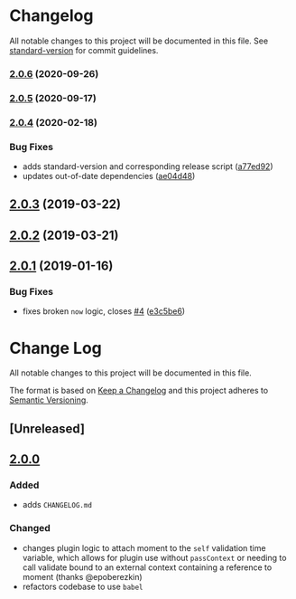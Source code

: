 # Changelog

All notable changes to this project will be documented in this file. See [standard-version](https://github.com/conventional-changelog/standard-version) for commit guidelines.

### [2.0.6](https://github.com/cludden/ajv-moment/compare/v2.0.5...v2.0.6) (2020-09-26)

### [2.0.5](https://github.com/cludden/ajv-moment/compare/v2.0.4...v2.0.5) (2020-09-17)

### [2.0.4](https://github.com/cludden/ajv-moment/compare/v2.0.3...v2.0.4) (2020-02-18)


### Bug Fixes

* adds standard-version and corresponding release script ([a77ed92](https://github.com/cludden/ajv-moment/commit/a77ed921eee8ebaa2618298622d83d6176a63c05))
* updates out-of-date dependencies ([ae04d48](https://github.com/cludden/ajv-moment/commit/ae04d488f37c03bbfb6e94f9cabd3c44a489a1a6))

<a name="2.0.3"></a>
## [2.0.3](https://github.com/cludden/ajv-moment/compare/v2.0.2...v2.0.3) (2019-03-22)



<a name="2.0.2"></a>
## [2.0.2](https://github.com/cludden/ajv-moment/compare/v2.0.1...v2.0.2) (2019-03-21)



<a name="2.0.1"></a>
## [2.0.1](https://github.com/cludden/ajv-moment/compare/v2.0.0...v2.0.1) (2019-01-16)


### Bug Fixes

* fixes broken `now` logic, closes [#4](https://github.com/cludden/ajv-moment/issues/4) ([e3c5be6](https://github.com/cludden/ajv-moment/commit/e3c5be6))



# Change Log
All notable changes to this project will be documented in this file.

The format is based on [Keep a Changelog](http://keepachangelog.com/)
and this project adheres to [Semantic Versioning](http://semver.org/).

## [Unreleased]

## [2.0.0]

### Added
- adds `CHANGELOG.md`

### Changed
- changes plugin logic to attach moment to the `self` validation time variable, which allows for plugin use without `passContext` or needing to call validate bound to an external context containing a reference to moment (thanks @epoberezkin)
- refactors codebase to use `babel`

[2.0.0]: https://github.com/GaiamTV/gaia-core-api/compare/v1.0.1...v2.0.0

